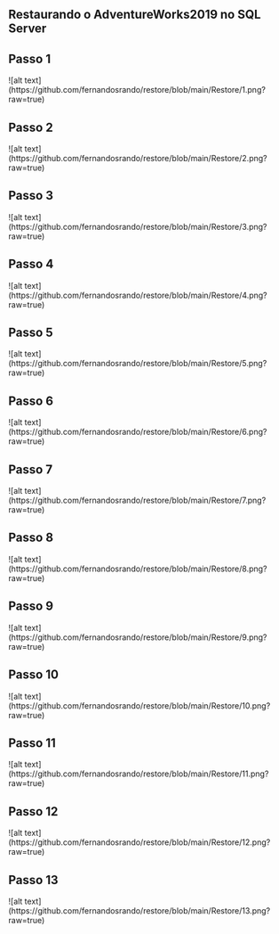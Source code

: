## Restaurando o AdventureWorks2019 no SQL Server

<h2>Passo 1</h2>
![alt text](https://github.com/fernandosrando/restore/blob/main/Restore/1.png?raw=true)
<h2>Passo 2</h2>
![alt text](https://github.com/fernandosrando/restore/blob/main/Restore/2.png?raw=true)
<h2>Passo 3</h2>
![alt text](https://github.com/fernandosrando/restore/blob/main/Restore/3.png?raw=true)
<h2>Passo 4</h2>
![alt text](https://github.com/fernandosrando/restore/blob/main/Restore/4.png?raw=true)
<h2>Passo 5</h2>
![alt text](https://github.com/fernandosrando/restore/blob/main/Restore/5.png?raw=true)
<h2>Passo 6</h2>
![alt text](https://github.com/fernandosrando/restore/blob/main/Restore/6.png?raw=true)
<h2>Passo 7</h2>
![alt text](https://github.com/fernandosrando/restore/blob/main/Restore/7.png?raw=true)
<h2>Passo 8</h2>
![alt text](https://github.com/fernandosrando/restore/blob/main/Restore/8.png?raw=true)
<h2>Passo 9</h2>
![alt text](https://github.com/fernandosrando/restore/blob/main/Restore/9.png?raw=true)
<h2>Passo 10</h2>
![alt text](https://github.com/fernandosrando/restore/blob/main/Restore/10.png?raw=true)
<h2>Passo 11</h2>
![alt text](https://github.com/fernandosrando/restore/blob/main/Restore/11.png?raw=true)
<h2>Passo 12</h2>
![alt text](https://github.com/fernandosrando/restore/blob/main/Restore/12.png?raw=true)
<h2>Passo 13</h2>
![alt text](https://github.com/fernandosrando/restore/blob/main/Restore/13.png?raw=true)
